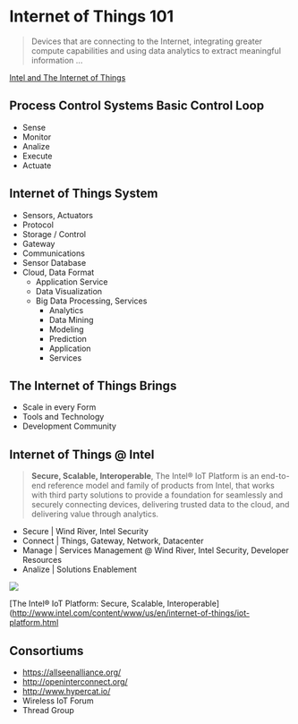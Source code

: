 Internet of Things 101
==

> Devices that are connecting to the Internet, integrating greater compute capabilities and using  data analytics to extract meaningful information ...

[Intel and The Internet of Things](https://newsroom.intel.com/docs/DOC-5224)

## Process Control Systems Basic Control Loop
* Sense
* Monitor
* Analize
* Execute
* Actuate

## Internet of Things System
* Sensors, Actuators
* Protocol
* Storage / Control
* Gateway
* Communications
* Sensor Database
* Cloud, Data Format
  * Application Service
  * Data Visualization
  * Big Data Processing, Services
    * Analytics
    * Data Mining
    * Modeling
    * Prediction
    * Application
    * Services

## The Internet of Things Brings
* Scale in every Form
* Tools and Technology
* Development Community

## Internet of Things @ Intel

> **Secure, Scalable, Interoperable**, The Intel® IoT Platform is an end-to-end reference model and family of products from Intel, that works with third party solutions to provide a foundation for seamlessly and securely connecting devices, delivering trusted data to the cloud, and delivering value through analytics.

* Secure | Wind River, Intel Security
* Connect | Things, Gateway, Network, Datacenter
* Manage | Services Management @ Wind River, Intel Security, Developer Resources
* Analize | Solutions Enablement

![](http://www.intel.com/content/dam/www/public/us/en/images/illustrations/iot-platform-infographic.jpg)

[The Intel® IoT Platform: Secure, Scalable, Interoperable](http://www.intel.com/content/www/us/en/internet-of-things/iot-platform.html

## Consortiums
* https://allseenalliance.org/
* http://openinterconnect.org/
* http://www.hypercat.io/
* Wireless IoT Forum
* Thread Group

